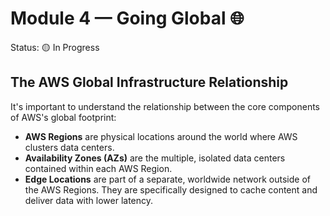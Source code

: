 # Module 4 — Going Global 🌐

Status: 🟡 In Progress

## The AWS Global Infrastructure Relationship

It's important to understand the relationship between the core components of AWS's global footprint:

* **AWS Regions** are physical locations around the world where AWS clusters data centers.
* **Availability Zones (AZs)** are the multiple, isolated data centers contained within each AWS Region.
* **Edge Locations** are part of a separate, worldwide network outside of the AWS Regions. They are specifically designed to cache content and deliver data with lower latency.
